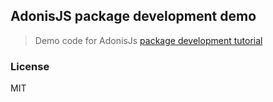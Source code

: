 ## AdonisJS package development demo


>Demo code for AdonisJs [package development tutorial](https://artaksafaryanc.medium.com/adonisjs-v6-package-development-part-1-34c714c0ab9a)
>


### License
MIT
